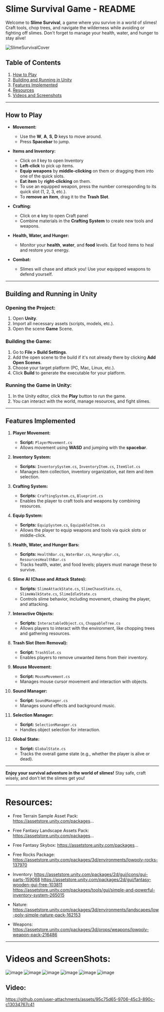 # Slime Survival Game - README

Welcome to **Slime Survival**, a game where you survive in a world of slimes! Craft tools, chop trees, and navigate the wilderness while avoiding or fighting off slimes. Don't forget to manage your health, water, and hunger to stay alive!

![SlimeSurvivalCover](https://github.com/user-attachments/assets/891b7d8e-5d93-40c6-943e-cfac727165ce)

## Table of Contents
1. [How to Play](#how-to-play)
2. [Building and Running in Unity](#building-and-running-in-unity)
3. [Features Implemented](#features-implemented)
4. [Resources](#resources)
5. [Videos and Screenshots](#videos-and-screenshots)

---

## How to Play

- **Movement:**
  - Use the **W**, **A**, **S**, **D** keys to move around.
  - Press **Spacebar** to jump.

- **Items and Inventory:**
  - Click on **I** key to open Inventory
  - **Left-click** to pick up items.
  - **Equip weapons** by **middle-clicking** on them or dragging them into one of the quick slots.
  - **Eat item** by **right-clicking** on them.
  - To use an equipped weapon, press the number corresponding to its quick slot (1, 2, 3, etc.).
  - To **remove an item**, drag it to the **Trash Slot**.

- **Crafting:**
  - Click on **c** key to open Craft panel
  - Combine materials in the **Crafting System** to create new tools and weapons.

- **Health, Water, and Hunger:**
  - Monitor your **health**, **water**, and **food** levels. Eat food items to heal and restore your energy.

- **Combat:**
  - Slimes will chase and attack you! Use your equipped weapons to defend yourself.

---

## Building and Running in Unity

### Opening the Project:
1. Open **Unity**.
2. Import all necessary assets (scripts, models, etc.).
3. Open the scene **Game** Scene.

### Building the Game:
1. Go to **File > Build Settings**.
2. Add the open scene to the build if it's not already there by clicking **Add Open Scenes**.
3. Choose your target platform (PC, Mac, Linux, etc.).
4. Click **Build** to generate the executable for your platform.

### Running the Game in Unity:
1. In the Unity editor, click the **Play** button to run the game.
2. You can interact with the world, manage resources, and fight slimes.

---

## Features Implemented

1. **Player Movement:**
   - **Script:** `PlayerMovement.cs`
   - Allows movement using **WASD** and jumping with the **spacebar**.

2. **Inventory System:**
   - **Scripts:** `InventorySystem.cs`, `InventoryItem.cs`, `ItemSlot.cs`
   - Manages item collection, inventory organization, eat item and item selection.

3. **Crafting System:**
   - **Scripts:** `CraftingSystem.cs`, `Blueprint.cs`
   - Enables the player to craft tools and weapons by combining resources.

4. **Equip System:**
   - **Scripts:** `EquipSystem.cs`, `EquipableItem.cs`
   - Allows the player to equip weapons and tools via quick slots or middle-click.

5. **Health, Water, and Hunger Bars:**
   - **Scripts:** `HealthBar.cs`, `WaterBar.cs`, `HungryBar.cs`, `ResourcesHealthBar.cs`
   - Tracks health, water, and food levels; players must manage these to survive.

6. **Slime AI (Chase and Attack States):**
   - **Scripts:** `SlimeAttackState.cs`, `SlimeChaseState.cs`, `SlimeWalkState.cs`, `SlimeIdleState.cs`
   - Controls slime behavior, including movement, chasing the player, and attacking.

7. **Interactive Objects:**
   - **Scripts:** `InteractableObject.cs`, `ChoppableTree.cs`
   - Allows players to interact with the environment, like chopping trees and gathering resources.

8. **Trash Slot (Item Removal):**
   - **Script:** `TrashSlot.cs`
   - Enables players to remove unwanted items from their inventory.

9. **Mouse Movement:**
   - **Script:** `MouseMovement.cs`
   - Manages mouse cursor movement and interaction with objects.

10. **Sound Manager:**
    - **Script:** `SoundManager.cs`
    - Manages sound effects and background music.

11. **Selection Manager:**
    - **Script:** `SelectionManager.cs`
    - Handles object selection for interaction.

12. **Global State:**
    - **Script:** `GlobalState.cs`
    - Tracks the overall game state (e.g., whether the player is alive or dead).

---

**Enjoy your survival adventure in the world of slimes!** Stay safe, craft wisely, and don't let the slimes get you!

---

# Resources:
- Free Terrain Sample Asset Pack:
   https://assetstore.unity.com/packages... 
- Free Fantasy Landscape Assets Pack:
   https://assetstore.unity.com/packages... 
- Free Fantasy Skybox:
   https://assetstore.unity.com/packages... 
- Free Rocks Package:
   https://assetstore.unity.com/packages/3d/environments/lowpoly-rocks-137970
- Inventory:
   https://assetstore.unity.com/packages/2d/gui/icons/gui-parts-159068
    https://assetstore.unity.com/packages/2d/gui/fantasy-wooden-gui-free-103811
    https://assetstore.unity.com/packages/tools/gui/simple-and-powerful-inventory-system-265015
  
- Nature:
   https://assetstore.unity.com/packages/3d/environments/landscapes/low-poly-simple-nature-pack-162153
- Weapons:
   https://assetstore.unity.com/packages/3d/props/weapons/lowpoly-weapon-pack-216486

--- 

# Videos and ScreenShots:
![image](https://github.com/user-attachments/assets/3cac7c1f-6fb3-4778-91a0-e6c890ba9f7d)
![image](https://github.com/user-attachments/assets/47889c69-f1d1-4027-b5ad-0862795255f5)
![image](https://github.com/user-attachments/assets/fc65123f-e92e-4578-9445-0c4f9f6eca13)
![image](https://github.com/user-attachments/assets/d82d8930-9362-41ac-8d89-c6740906435a)
![image](https://github.com/user-attachments/assets/98c857fb-f683-4c58-8d37-dccff5fa525c)
![image](https://github.com/user-attachments/assets/db85e15b-b9dc-4fe7-b9d3-702f28cc3952)


## Video:


https://github.com/user-attachments/assets/95c75d65-9706-45c3-890c-c13034767c41
